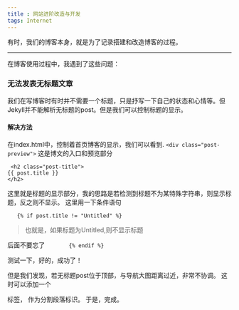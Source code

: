 ```yaml
---
title : 网站进阶改造与开发
tags: Internet
---
```


有时，我们的博客本身，就是为了记录搭建和改造博客的过程。

---

在博客使用过程中，我遇到了这些问题：  
### 无法发表无标题文章
我们在写博客时有时并不需要一个标题，只是抒写一下自己的状态和心情等。但Jekyll并不能解析无标题的post。但是我们可以控制标题的显示。

#### 解决方法

在index.html中，控制着首页博客的显示，我们可以看到. 
`<div class="post-preview">`
这是博文的入口和预览部分

```
 <h2 class="post-title">           
{{ post.title }}
</h2>
```

这里就是标题的显示部分，我的思路是若检测到标题不为某特殊字符串，则显示标题，反之则不显示。
这里用一下条件语句

       {% if post.title != "Untitled" %} 

>也就是，如果标题为Untitled,则不显示标题

后面不要忘了
`        {% endif %} `

测试一下，好的，成功了！

但是我们发现，若无标题post位于顶部，与导航大图距离过近，非常不协调。
这时可以添加一个<p>标签，
作为分割段落标识。
于是，完成。